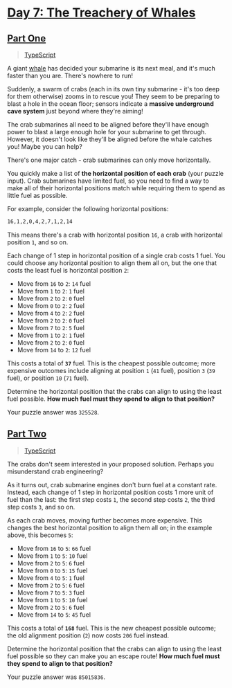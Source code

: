 # [Day 7: The Treachery of Whales](https://adventofcode.com/2021/day/7)

## [Part One](https://adventofcode.com/2021/day/7#part1)

> [TypeScript](/solutions/typescript/2021/07/src/p1.ts)

A giant [whale](https://en.wikipedia.org/wiki/Sperm_whale) has decided your
submarine is its next meal, and it's much faster than you are. There's nowhere
to run!

Suddenly, a swarm of crabs (each in its own tiny submarine - it's too deep for
them otherwise) zooms in to rescue you! They seem to be preparing to blast a
hole in the ocean floor; sensors indicate a **massive underground cave system**
just beyond where they're aiming!

The crab submarines all need to be aligned before they'll have enough power to
blast a large enough hole for your submarine to get through. However, it doesn't
look like they'll be aligned before the whale catches you! Maybe you can help?

There's one major catch - crab submarines can only move horizontally.

You quickly make a list of **the horizontal position of each crab** (your puzzle
input). Crab submarines have limited fuel, so you need to find a way to make all
of their horizontal positions match while requiring them to spend as little fuel
as possible.

For example, consider the following horizontal positions:

```sh
16,1,2,0,4,2,7,1,2,14
```

This means there's a crab with horizontal position `16`, a crab with horizontal
position `1`, and so on.

Each change of 1 step in horizontal position of a single crab costs 1 fuel. You
could choose any horizontal position to align them all on, but the one that
costs the least fuel is horizontal position `2`:

- Move from `16` to `2`: `14` fuel
- Move from `1` to `2`: `1` fuel
- Move from `2` to `2`: `0` fuel
- Move from `0` to `2`: `2` fuel
- Move from `4` to `2`: `2` fuel
- Move from `2` to `2`: `0` fuel
- Move from `7` to `2`: `5` fuel
- Move from `1` to `2`: `1` fuel
- Move from `2` to `2`: `0` fuel
- Move from `14` to `2`: `12` fuel

This costs a total of **`37`** fuel. This is the cheapest possible outcome; more
expensive outcomes include aligning at position `1` (`41` fuel), position `3`
(`39` fuel), or position `10` (`71` fuel).

Determine the horizontal position that the crabs can align to using the least
fuel possible. **How much fuel must they spend to align to that position?**

Your puzzle answer was `325528`.

## [Part Two](https://adventofcode.com/2021/day/7#part2)

> [TypeScript](/solutions/typescript/2021/07/src/p2.ts)

The crabs don't seem interested in your proposed solution. Perhaps you
misunderstand crab engineering?

As it turns out, crab submarine engines don't burn fuel at a constant rate.
Instead, each change of 1 step in horizontal position costs 1 more unit of fuel
than the last: the first step costs `1`, the second step costs `2`, the third
step costs `3`, and so on.

As each crab moves, moving further becomes more expensive. This changes the best
horizontal position to align them all on; in the example above, this becomes
`5`:

- Move from `16` to `5`: `66` fuel
- Move from `1` to `5`: `10` fuel
- Move from `2` to `5`: `6` fuel
- Move from `0` to `5`: `15` fuel
- Move from `4` to `5`: `1` fuel
- Move from `2` to `5`: `6` fuel
- Move from `7` to `5`: `3` fuel
- Move from `1` to `5`: `10` fuel
- Move from `2` to `5`: `6` fuel
- Move from `14` to `5`: `45` fuel

This costs a total of **`168`** fuel. This is the new cheapest possible outcome;
the old alignment position (`2`) now costs `206` fuel instead.

Determine the horizontal position that the crabs can align to using the least
fuel possible so they can make you an escape route! **How much fuel must**
**they spend to align to that position?**

Your puzzle answer was `85015836`.
